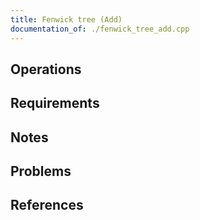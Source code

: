 ```yaml
---
title: Fenwick tree (Add)
documentation_of: ./fenwick_tree_add.cpp
---
```


## Operations

## Requirements

## Notes

## Problems

## References
